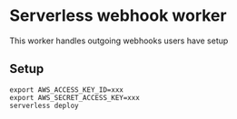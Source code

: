 # Serverless webhook worker

This worker handles outgoing webhooks users have setup

## Setup
```
export AWS_ACCESS_KEY_ID=xxx
export AWS_SECRET_ACCESS_KEY=xxx
serverless deploy
```
